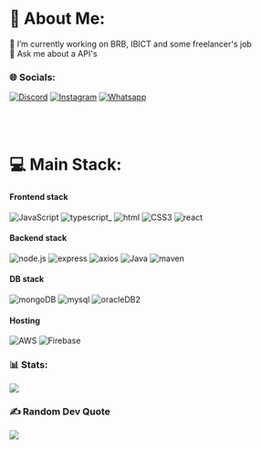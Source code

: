 # 💫 About Me:
🔭 I’m currently working on BRB, IBICT and some freelancer's job<br>💬 Ask me about a API's


### 🌐 Socials:
[![Discord](https://img.shields.io/badge/Discord-5865F2?style=for-the-badge&logo=discord&logoColor=white)](https://discord.gg/matheusferris) [![Instagram](https://img.shields.io/badge/Instagram-E4405F?style=for-the-badge&logo=instagram&logoColor=white)](https://instagram.com/matheus.ferris) [![Whatsapp](https://img.shields.io/badge/WhatsApp-25D366?style=for-the-badge&logo=WhatsApp&logoColor=white)](https://wa.me/556182501719) 
<br><br><br><br>


# 💻 Main Stack:
#### Frontend stack 
![JavaScript](https://img.shields.io/badge/javascript-%23323330.svg?style=for-the-badge&logo=javascript&logoColor=%23F7DF1E) ![typescript](https://img.shields.io/badge/TypeScript-007ACC?style=for-the-badge&logo=typescript&logoColor=white)_ ![html](https://img.shields.io/badge/HTML5-E34F26?style=for-the-badge&logo=html5&logoColor=white) ![CSS3](https://img.shields.io/badge/css3-%231572B6.svg?style=for-the-badge&logo=css3&logoColor=white) ![react](https://img.shields.io/badge/React-20232A?style=for-the-badge&logo=react&logoColor=61DAFB) 
#### Backend stack
![node.js](https://img.shields.io/badge/Node%20js-339933?style=for-the-badge&logo=nodedotjs&logoColor=white) ![express](https://img.shields.io/badge/Express%20js-000000?style=for-the-badge&logo=express&logoColor=white) ![axios](https://img.shields.io/badge/axios-671ddf?&style=for-the-badge&logo=axios&logoColor=white) ![Java](https://img.shields.io/badge/java-%23ED8B00.svg?style=for-the-badge&logo=openjdk&logoColor=white) ![maven](https://img.shields.io/badge/apache_maven-C71A36?style=for-the-badge&logo=apachemaven&logoColor=white)
#### DB stack
![mongoDB](https://img.shields.io/badge/MongoDB-4EA94B?style=for-the-badge&logo=mongodb&logoColor=white) ![mysql](https://img.shields.io/badge/MySQL-005C84?style=for-the-badge&logo=mysql&logoColor=white) ![oracleDB2](https://img.shields.io/badge/Oracle-F80000?style=for-the-badge&logo=Oracle&logoColor=white) 
#### Hosting
![AWS](https://img.shields.io/badge/AWS-%23FF9900.svg?style=for-the-badge&logo=amazon-aws&logoColor=white) ![Firebase](https://img.shields.io/badge/firebase-%23039BE5.svg?style=for-the-badge&logo=firebase) 

### 📊 Stats:
![](https://github-readme-stats.vercel.app/api/top-langs/?username=matheusferrera&theme=dark&hide_border=true&include_all_commits=true&count_private=true&layout=compact)

### ✍️ Random Dev Quote
![](https://quotes-github-readme.vercel.app/api?type=horizontal&theme=light)
